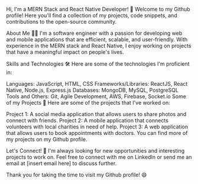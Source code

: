 
Hi, I'm a MERN Stack and React Native Developer! 🚀
Welcome to my Github profile! Here you'll find a collection of my projects, code snippets, and contributions to the open-source community.

About Me 🙋‍♂️
I'm a software engineer with a passion for developing web and mobile applications that are efficient, scalable, and user-friendly. With experience in the MERN stack and React Native, I enjoy working on projects that have a meaningful impact on people's lives.

Skills and Technologies 🛠️
Here are some of the technologies I'm proficient in:

Languages: JavaScript, HTML, CSS
Frameworks/Libraries: ReactJS, React Native, Node.js, Express.js
Databases: MongoDB, MySQL, PostgreSQL
Tools and Others: Git, Agile Development, AWS, Firebase, Socket.io
Some of my Projects 🚀
Here are some of the projects that I've worked on:

Project 1: A social media application that allows users to share photos and connect with friends.
Project 2: A mobile application that connects volunteers with local charities in need of help.
Project 3: A web application that allows users to book appointments with doctors.
You can find more of my projects on my Github profile.

Let's Connect! 🤝
I'm always looking for new opportunities and interesting projects to work on. Feel free to connect with me on LinkedIn or send me an email at [insert email here] to discuss further.

Thank you for taking the time to visit my Github profile! 😄
